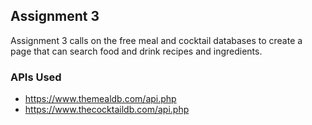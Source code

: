 ## Assignment 3

Assignment 3 calls on the free meal and cocktail databases to create a page that can search food and drink recipes and ingredients.

### APIs Used
- https://www.themealdb.com/api.php
- https://www.thecocktaildb.com/api.php
